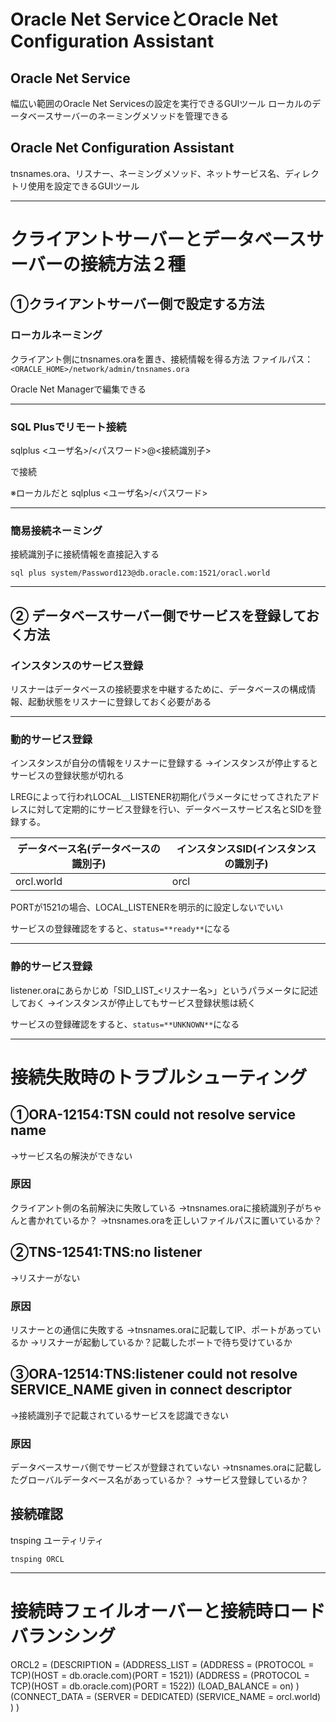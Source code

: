 # Oracle Net ServiceとOracle Net Configuration Assistant
## Oracle Net Service
幅広い範囲のOracle Net Servicesの設定を実行できるGUIツール
ローカルのデータベースサーバーのネーミングメソッドを管理できる
## Oracle Net Configuration Assistant
tnsnames.ora、リスナー、ネーミングメソッド、ネットサービス名、ディレクトリ使用を設定できるGUIツール

---
# クライアントサーバーとデータベースサーバーの接続方法２種

## ①クライアントサーバー側で設定する方法

### ローカルネーミング

クライアント側にtnsnames.oraを置き、接続情報を得る方法
ファイルパス：`<ORACLE_HOME>/network/admin/tnsnames.ora`

Oracle Net Managerで編集できる

---
### SQL Plusでリモート接続

sqlplus <ユーザ名>/<パスワード>@<接続識別子>

で接続

※ローカルだと
sqlplus <ユーザ名>/<パスワード>

---
### 簡易接続ネーミング

接続識別子に接続情報を直接記入する

`sql plus system/Password123@db.oracle.com:1521/oracl.world`

---

## ② データベースサーバー側でサービスを登録しておく方法

###  インスタンスのサービス登録

リスナーはデータベースの接続要求を中継するために、データベースの構成情報、起動状態をリスナーに登録しておく必要がある

---
### 動的サービス登録

インスタンスが自分の情報をリスナーに登録する
→インスタンスが停止するとサービスの登録状態が切れる

LREGによって行われLOCAL＿LISTENER初期化パラメータにせってされたアドレスに対して定期的にサービス登録を行い、データベースサービス名とSIDを登録する。

| データベース名(データベースの識別子) | インスタンスSID(インスタンスの識別子) |
| ------------------- | --------------------- |
| orcl.world          | orcl                  |
PORTが1521の場合、LOCAL_LISTENERを明示的に設定しないでいい

サービスの登録確認をすると、`status=**ready**`になる

---
### 静的サービス登録

listener.oraにあらかじめ「SID_LIST_<リスナー名>」というパラメータに記述しておく
→インスタンスが停止してもサービス登録状態は続く

サービスの登録確認をすると、`status=**UNKNOWN**`になる

---

# 接続失敗時のトラブルシューティング

## ①ORA-12154:TSN could not resolve service name
→サービス名の解決ができない
### 原因
クライアント側の名前解決に失敗している
→tnsnames.oraに接続識別子がちゃんと書かれているか？
→tnsnames.oraを正しいファイルパスに置いているか？
## ②TNS-12541:TNS:no listener
→リスナーがない
### 原因
リスナーとの通信に失敗する
→tnsnames.oraに記載してIP、ポートがあっているか
→リスナーが起動しているか？記載したポートで待ち受けているか
## ③ORA-12514:TNS:listener could not resolve SERVICE_NAME given in connect descriptor
→接続識別子で記載されているサービスを認識できない
### 原因
データベースサーバ側でサービスが登録されていない
→tnsnames.oraに記載したグローバルデータベース名があっているか？
→サービス登録しているか？

## 接続確認
tnsping ユーティリティ

`tnsping ORCL`

---
# 接続時フェイルオーバーと接続時ロードバランシング

ORCL2 =
  (DESCRIPTION =
    (ADDRESS_LIST =
      (ADDRESS = (PROTOCOL = TCP)(HOST = db.oracle.com)(PORT = 1521))
      (ADDRESS = (PROTOCOL = TCP)(HOST = db.oracle.com)(PORT = 1522))
      (LOAD_BALANCE = on)
    )
    (CONNECT_DATA =
      (SERVER = DEDICATED)
      (SERVICE_NAME = orcl.world)
    )
  )
